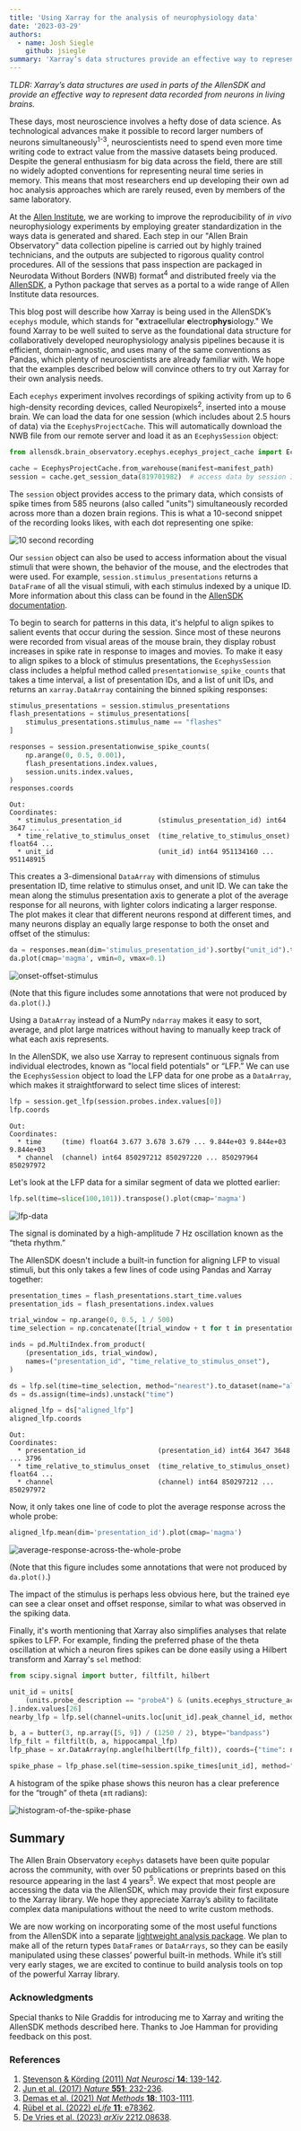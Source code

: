 ```yaml
---
title: 'Using Xarray for the analysis of neurophysiology data'
date: '2023-03-29'
authors:
  - name: Josh Siegle
    github: jsiegle
summary: 'Xarray’s data structures provide an effective way to represent data recorded from neurons in living brains'
---
```


_TLDR: Xarray’s data structures are used in parts of the AllenSDK and provide an effective way to represent data recorded from neurons in living brains._

These days, most neuroscience involves a hefty dose of data science. As technological advances make it possible to record larger numbers of neurons simultaneously<sup>1-3</sup>, neuroscientists need to spend even more time writing code to extract value from the massive datasets being produced. Despite the general enthusiasm for big data across the field, there are still no widely adopted conventions for representing neural time series in memory. This means that most researchers end up developing their own ad hoc analysis approaches which are rarely reused, even by members of the same laboratory.

At the [Allen Institute](https://alleninstitute.org/division/brain-science/), we are working to improve the reproducibility of _in vivo_ neurophysiology experiments by employing greater standardization in the ways data is generated and shared. Each step in our "Allen Brain Observatory" data collection pipeline is carried out by highly trained technicians, and the outputs are subjected to rigorous quality control procedures. All of the sessions that pass inspection are packaged in Neurodata Without Borders (NWB) format<sup>4</sup> and distributed freely via the [AllenSDK](https://allensdk.readthedocs.io), a Python package that serves as a portal to a wide range of Allen Institute data resources.

This blog post will describe how Xarray is being used in the AllenSDK’s `ecephys` module, which stands for "**e**xtra**c**ellular **e**lectro**phys**iology." We found Xarray to be well suited to serve as the foundational data structure for collaboratively developed neurophysiology analysis pipelines because it is efficient, domain-agnostic, and uses many of the same conventions as Pandas, which plenty of neuroscientists are already familiar with. We hope that the examples described below will convince others to try out Xarray for their own analysis needs.

Each `ecephys` experiment involves recordings of spiking activity from up to 6 high-density recording devices, called Neuropixels<sup>2</sup>, inserted into a mouse brain. We can load the data for one session (which includes about 2.5 hours of data) via the `EcephysProjectCache`. This will automatically download the NWB file from our remote server and load it as an `EcephysSession` object:

```python
from allensdk.brain_observatory.ecephys.ecephys_project_cache import EcephysProjectCache

cache = EcephysProjectCache.from_warehouse(manifest=manifest_path)
session = cache.get_session_data(819701982)  # access data by session ID
```

The `session` object provides access to the primary data, which consists of spike times from 585 neurons (also called "units") simultaneously recorded across more than a dozen brain regions. This is what a 10-second snippet of the recording looks likes, with each dot representing one spike:

![10 second recording](/posts/xarray-for-neurophysiology/image1.png)

Our `session` object can also be used to access information about the visual stimuli that were shown, the behavior of the mouse, and the electrodes that were used. For example, `session.stimulus_presentations` returns a `DataFrame` of all the visual stimuli, with each stimulus indexed by a unique ID. More information about this class can be found in the [AllenSDK documentation](https://allensdk.readthedocs.io/en/latest/visual_coding_neuropixels.html).

To begin to search for patterns in this data, it's helpful to align spikes to salient events that occur during the session. Since most of these neurons were recorded from visual areas of the mouse brain, they display robust increases in spike rate in response to images and movies. To make it easy to align spikes to a block of stimulus presentations, the `EcephysSession` class includes a helpful method called `presentationwise_spike_counts` that takes a time interval, a list of presentation IDs, and a list of unit IDs, and returns an `xarray.DataArray` containing the binned spiking responses:

```python
stimulus_presentations = session.stimulus_presentations
flash_presentations = stimulus_presentations[
    stimulus_presentations.stimulus_name == "flashes"
]

responses = session.presentationwise_spike_counts(
    np.arange(0, 0.5, 0.001),
    flash_presentations.index.values,
    session.units.index.values,
)
responses.coords
```

```
Out:
Coordinates:
  * stimulus_presentation_id         (stimulus_presentation_id) int64 3647 .....
  * time_relative_to_stimulus_onset  (time_relative_to_stimulus_onset) float64 ...
  * unit_id                          (unit_id) int64 951134160 ... 951148915
```

This creates a 3-dimensional `DataArray` with dimensions of stimulus presentation ID, time relative to stimulus onset, and unit ID. We can take the mean along the stimulus presentation axis to generate a plot of the average response for all neurons, with lighter colors indicating a larger response. The plot makes it clear that different neurons respond at different times, and many neurons display an equally large response to both the onset and offset of the stimulus:

```python
da = responses.mean(dim='stimulus_presentation_id').sortby("unit_id").transpose()
da.plot(cmap='magma', vmin=0, vmax=0.1)
```

![onset-offset-stimulus](/posts/xarray-for-neurophysiology/image2.png)

(Note that this figure includes some annotations that were not produced by `da.plot()`.)

Using a `DataArray` instead of a NumPy `ndarray` makes it easy to sort, average, and plot large matrices without having to manually keep track of what each axis represents.

In the AllenSDK, we also use Xarray to represent continuous signals from individual electrodes, known as "local field potentials" or “LFP.” We can use the `EcephysSession` object to load the LFP data for one probe as a `DataArray`, which makes it straightforward to select time slices of interest:

```python
lfp = session.get_lfp(session.probes.index.values[0])
lfp.coords
```

```
Out:
Coordinates:
  * time     (time) float64 3.677 3.678 3.679 ... 9.844e+03 9.844e+03 9.844e+03
  * channel  (channel) int64 850297212 850297220 ... 850297964 850297972
```

Let's look at the LFP data for a similar segment of data we plotted earlier:

```python
lfp.sel(time=slice(100,101)).transpose().plot(cmap='magma')
```

![lfp-data](/posts/xarray-for-neurophysiology/image3.png)

The signal is dominated by a high-amplitude 7 Hz oscillation known as the “theta rhythm.”

The AllenSDK doesn't include a built-in function for aligning LFP to visual stimuli, but this only takes a few lines of code using Pandas and Xarray together:

```python
presentation_times = flash_presentations.start_time.values
presentation_ids = flash_presentations.index.values

trial_window = np.arange(0, 0.5, 1 / 500)
time_selection = np.concatenate([trial_window + t for t in presentation_times])

inds = pd.MultiIndex.from_product(
    (presentation_ids, trial_window),
    names=("presentation_id", "time_relative_to_stimulus_onset"),
)

ds = lfp.sel(time=time_selection, method="nearest").to_dataset(name="aligned_lfp")
ds = ds.assign(time=inds).unstack("time")

aligned_lfp = ds["aligned_lfp"]
aligned_lfp.coords
```

```
Out:
Coordinates:
  * presentation_id                  (presentation_id) int64 3647 3648 ... 3796
  * time_relative_to_stimulus_onset  (time_relative_to_stimulus_onset) float64 ...
  * channel                          (channel) int64 850297212 ... 850297972
```

Now, it only takes one line of code to plot the average response across the whole probe:

```python
aligned_lfp.mean(dim='presentation_id').plot(cmap='magma')
```

![average-response-across-the-whole-probe](/posts/xarray-for-neurophysiology/image4.png)

(Note that this figure includes some annotations that were not produced by `da.plot()`.)

The impact of the stimulus is perhaps less obvious here, but the trained eye can see a clear onset and offset response, similar to what was observed in the spiking data.

Finally, it's worth mentioning that Xarray also simplifies analyses that relate spikes to LFP. For example, finding the preferred phase of the theta oscillation at which a neuron fires spikes can be done easily using a Hilbert transform and Xarray's `sel` method:

```python
from scipy.signal import butter, filtfilt, hilbert

unit_id = units[
    (units.probe_description == "probeA") & (units.ecephys_structure_acronym == "CA1")
].index.values[26]
nearby_lfp = lfp.sel(channel=units.loc[unit_id].peak_channel_id, method="nearest")

b, a = butter(3, np.array([5, 9]) / (1250 / 2), btype="bandpass")
lfp_filt = filtfilt(b, a, hippocampal_lfp)
lfp_phase = xr.DataArray(np.angle(hilbert(lfp_filt)), coords={"time": nearby_lfp.time})

spike_phase = lfp_phase.sel(time=session.spike_times[unit_id], method="nearest")
```

A histogram of the spike phase shows this neuron has a clear preference for the “trough” of theta (±π radians):

![histogram-of-the-spike-phase](/posts/xarray-for-neurophysiology/image5.png)

## Summary

The Allen Brain Observatory `ecephys` datasets have been quite popular across the community, with over 50 publications or preprints based on this resource appearing in the last 4 years<sup>5</sup>. We expect that most people are accessing the data via the AllenSDK, which may provide their first exposure to the Xarray library. We hope they appreciate Xarray’s ability to facilitate complex data manipulations without the need to write custom methods.

We are now working on incorporating some of the most useful functions from the AllenSDK into a separate [lightweight analysis package](https://github.com/allenneuraldynamics/aind-ephys-utils). We plan to make all of the return types `DataFrames` or `DataArrays`, so they can be easily manipulated using these classes’ powerful built-in methods. While it’s still very early stages, we are excited to continue to build analysis tools on top of the powerful Xarray library.

### Acknowledgments

Special thanks to Nile Graddis for introducing me to Xarray and writing the AllenSDK methods described here. Thanks to Joe Hamman for providing feedback on this post.

### References

1. [Stevenson & Körding (2011) _Nat Neurosci_ **14**: 139-142](https://www.nature.com/articles/nn.2731).
2. [Jun et al. (2017) _Nature_ **551**: 232-236](https://www.nature.com/articles/nature24636).
3. [Demas et al. (2021) _Nat Methods_ **18**: 1103-1111](https://www.nature.com/articles/s41592-021-01239-8).
4. [Rübel et al. (2022) _eLife_ **11**: e78362](https://elifesciences.org/articles/78362).
5. [De Vries et al. (2023) _arXiv_ 2212.08638](https://arxiv.org/abs/2212.08638).
